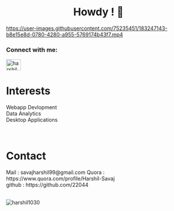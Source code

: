 ###                                               <h1 align ="center"> Howdy ! 👋 </h1>

 https://user-images.githubusercontent.com/75235451/183247143-b8e15e8d-0780-4280-a955-5769174b43f7.mp4



<!-- <p align="left"> <a href="https://github.com/ryo-ma/github-profile-trophy"><img src="https://github-profile-trophy.vercel.app/?username=harshil1030&theme=oldie" alt="harshil1030"/></a> </p> -->
<h3 align="left">Connect with me:</h3>
<p align="left">
<a href="https://linkedin.com/in/https://www.linkedin.com/in/harshil-savaj-6477b6207/" target="blank"><img align="center" src="https://raw.githubusercontent.com/rahuldkjain/github-profile-readme-generator/master/src/images/icons/Social/linked-in-alt.svg" alt="harshil savaj" height="30" width="40" /></a>
</p>
<!-- 
<h3 align="left">Languages and Tools:</h3>
<p align="left"> <a href="https://getbootstrap.com" target="_blank" rel="noreferrer"> <img src="https://raw.githubusercontent.com/devicons/devicon/master/icons/bootstrap/bootstrap-plain-wordmark.svg" alt="bootstrap" width="40" height="40"/> </a> <a href="https://www.cprogramming.com/" target="_blank" rel="noreferrer">
<img src="https://raw.githubusercontent.com/devicons/devicon/master/icons/c/c-original.svg" alt="c" width="40" height="40"/> </a> 
<a href="https://www.w3schools.com/cs/" target="_blank" rel="noreferrer"> <img src="https://raw.githubusercontent.com/devicons/devicon/master/icons/csharp/csharp-original.svg" alt="csharp" width="40" height="40"/> </a>
<a href="https://www.w3schools.com/css/" target="_blank" rel="noreferrer"> <img src="https://raw.githubusercontent.com/devicons/devicon/master/icons/css3/css3-original-wordmark.svg" alt="css3" width="40" height="40"/> </a> 
<a href="https://dotnet.microsoft.com/" target="_blank" rel="noreferrer">
<img src="https://raw.githubusercontent.com/devicons/devicon/master/icons/dot-net/dot-net-original-wordmark.svg" alt="dotnet" width="40" height="40"/> </a>
<a href="https://git-scm.com/" target="_blank" rel="noreferrer"> 
<img src="https://www.vectorlogo.zone/logos/git-scm/git-scm-icon.svg" alt="git" width="40" height="40"/> </a> <a href="https://www.w3.org/html/" target="_blank" rel="noreferrer"> 
<img src="https://raw.githubusercontent.com/devicons/devicon/master/icons/html5/html5-original-wordmark.svg" alt="html5" width="40" height="40"/> </a> 
<a href="https://www.java.com" target="_blank" rel="noreferrer"> <img src="https://raw.githubusercontent.com/devicons/devicon/master/icons/java/java-original.svg" alt="java" width="40" height="40"/> </a>
<a href="https://www.linux.org/" target="_blank" rel="noreferrer">
<img src="https://raw.githubusercontent.com/devicons/devicon/master/icons/linux/linux-original.svg" alt="linux" width="40" height="40"/> </a> <a href="https://www.mongodb.com/" target="_blank" rel="noreferrer"> 
<img src="https://raw.githubusercontent.com/devicons/devicon/master/icons/mongodb/mongodb-original-wordmark.svg" alt="mongodb" width="40" height="40"/> </a> <a href="https://www.mysql.com/" target="_blank" rel="noreferrer"> 
<img src="https://raw.githubusercontent.com/devicons/devicon/master/icons/mysql/mysql-original-wordmark.svg" alt="mysql" width="40" height="40"/> </a> <a href="https://opencv.org/" target="_blank" rel="noreferrer">
<img src="https://www.vectorlogo.zone/logos/opencv/opencv-icon.svg" alt="opencv" width="40" height="40"/> </a> 
<a href="https://www.oracle.com/" target="_blank" rel="noreferrer"> 
<img src="https://raw.githubusercontent.com/devicons/devicon/master/icons/oracle/oracle-original.svg" alt="oracle" width="40" height="40"/> </a>
<a href="https://pandas.pydata.org/" target="_blank" rel="noreferrer"> 
<img src="https://raw.githubusercontent.com/devicons/devicon/2ae2a900d2f041da66e950e4d48052658d850630/icons/pandas/pandas-original.svg" alt="pandas" width="40" height="40"/> </a> 
<a href="https://www.python.org" target="_blank" rel="noreferrer"> 
<img src="https://raw.githubusercontent.com/devicons/devicon/master/icons/python/python-original.svg" alt="python" width="40" height="40"/> </a> 
<a href="https://scikit-learn.org/" target="_blank" rel="noreferrer"> 
<img src="https://upload.wikimedia.org/wikipedia/commons/0/05/Scikit_learn_logo_small.svg" alt="scikit_learn" width="40" height="40"/> </a> 
 <a href="https://seaborn.pydata.org/" target="_blank" rel="noreferrer"> 
 <img src="https://seaborn.pydata.org/_images/logo-mark-lightbg.svg" alt="seaborn" width="40" height="40"/> </a> </p>
-->
<!-- 
<p><img align="left" src="https://github-readme-stats.vercel.app/api/top-langs?username=harshil1030&show_icons=true&locale=en&layout=compact" alt="harshil1030" /></p>

<p>&nbsp;<img align="center" src="https://github-readme-stats.vercel.app/api?username=harshil1030&show_icons=true&locale=en" alt="harshil1030" /></p>
 -->
<h1 style="bold">Interests</h2>
Webapp Devlopment <br>
Data Analytics    <br>
Desktop Applications <br>
<br><br>

<h1 >Contact</h2>
Mail             : savajharshil99@gmail.com 
Quora            : https://www.quora.com/profile/Harshil-Savaj</br>
<!-- linkedin         : https://www.linkedin.com/in/harshil-savaj-6477b6207/<br> -->
github           : https://github.com/22044 <br>
<!--
<h3 align="left">Support:</h3>
<p><a href="https://www.buymeacoffee.com/harshil1403">
 <img align="left" src="https://cdn.buymeacoffee.com/buttons/v2/default-yellow.png" height="50" width="210" alt="harshil1403" /></a></p><br><br>
<br> -->
<br>
<p align="left"> <img src="https://komarev.com/ghpvc/?username=harshil1030&label=Profile%20views&color=0e75b6&style=flat" alt="harshil1030" /> </p>





